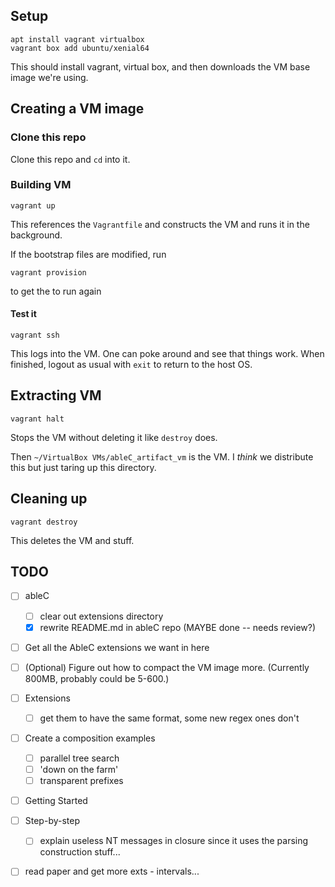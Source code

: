 Setup
-----

```
apt install vagrant virtualbox
vagrant box add ubuntu/xenial64
```

This should install vagrant, virtual box, and then downloads the VM base image we're using.

Creating a  VM image
--------------------

### Clone this repo
Clone this repo and `cd` into it.

### Building VM
```
vagrant up
```
This references the `Vagrantfile` and constructs the VM and runs it in the background.

If the bootstrap files are modified, run
```
vagrant provision
```
to get the to run again

#### Test it
```
vagrant ssh
```
This logs into the VM.  One can poke around and see that things work.  When finished, logout as usual with `exit` to return to the host OS.


Extracting VM
-------------
```
vagrant halt
```

Stops the VM without deleting it like `destroy` does.

Then `~/VirtualBox VMs/ableC_artifact_vm` is the VM. I *think* we distribute this but just taring up this directory.


Cleaning up
-----------
```
vagrant destroy
```
This deletes the VM and stuff.



TODO
----
* [ ] ableC
  * [ ] clear out extensions directory
  * [X] rewrite README.md in ableC repo (MAYBE done -- needs review?)

* [ ] Get all the AbleC extensions we want in here

* [ ] (Optional) Figure out how to compact the VM image more. (Currently 800MB, probably could be 5-600.)

* [ ] Extensions
  * [ ] get them to have the same format, some new regex ones don't

* [ ] Create a composition examples
  * [ ] parallel tree search
  * [ ] 'down on the farm'
  * [ ] transparent prefixes

* [ ] Getting Started

* [ ] Step-by-step
  * [ ] explain useless NT messages in closure since it uses the
        parsing construction stuff...

* [ ] read paper and get more exts - intervals...
